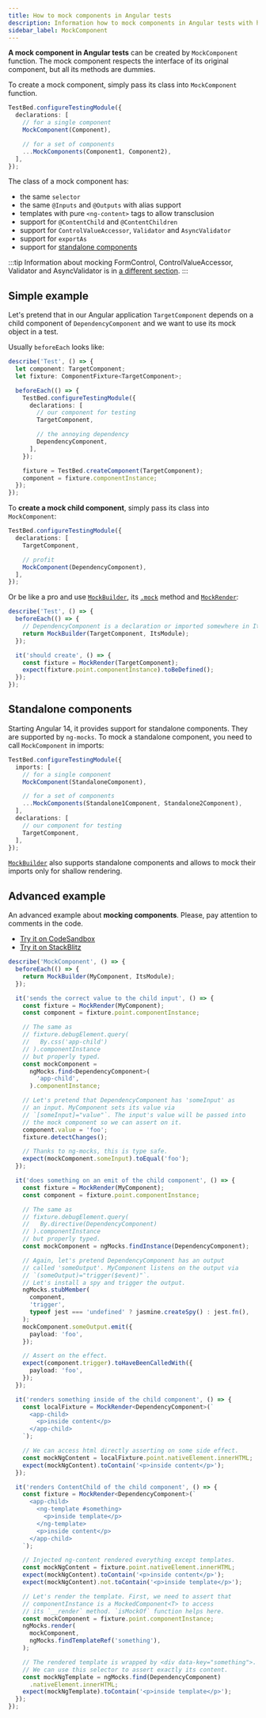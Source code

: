 ```yaml
---
title: How to mock components in Angular tests
description: Information how to mock components in Angular tests with help of ng-mocks
sidebar_label: MockComponent
---
```


**A mock component in Angular tests** can be created by `MockComponent` function.
The mock component respects the interface of its original component,
but all its methods are dummies.

To create a mock component, simply pass its class into `MockComponent` function.

```ts
TestBed.configureTestingModule({
  declarations: [
    // for a single component
    MockComponent(Component),

    // for a set of components
    ...MockComponents(Component1, Component2),
  ],
});
```

The class of a mock component has:

- the same `selector`
- the same `@Inputs` and `@Outputs` with alias support
- templates with pure `<ng-content>` tags to allow transclusion
- support for `@ContentChild` and `@ContentChildren`
- support for `ControlValueAccessor`, `Validator` and `AsyncValidator`
- support for `exportAs`
- support for [standalone components](#standalone-components)

:::tip
Information about mocking FormControl, ControlValueAccessor, Validator and AsyncValidator
is in [a different section](../extra/mock-form-controls.md).
:::

## Simple example

Let's pretend that in our Angular application `TargetComponent` depends on a child component of `DependencyComponent`
and we want to use its mock object in a test.

Usually `beforeEach` looks like:

```ts
describe('Test', () => {
  let component: TargetComponent;
  let fixture: ComponentFixture<TargetComponent>;

  beforeEach(() => {
    TestBed.configureTestingModule({
      declarations: [
        // our component for testing
        TargetComponent,

        // the annoying dependency
        DependencyComponent,
      ],
    });

    fixture = TestBed.createComponent(TargetComponent);
    component = fixture.componentInstance;
  });
});
```

To **create a mock child component**, simply pass its class into `MockComponent`:

```ts
TestBed.configureTestingModule({
  declarations: [
    TargetComponent,

    // profit
    MockComponent(DependencyComponent),
  ],
});
```

Or be like a pro and use [`MockBuilder`](MockBuilder.md), its [`.mock`](MockBuilder.md#mock) method
and [`MockRender`](MockRender.md):

```ts
describe('Test', () => {
  beforeEach(() => {
    // DependencyComponent is a declaration or imported somewhere in ItsModule.
    return MockBuilder(TargetComponent, ItsModule);
  });

  it('should create', () => {
    const fixture = MockRender(TargetComponent);
    expect(fixture.point.componentInstance).toBeDefined();
  });
});
```

## Standalone components

Starting Angular 14, it provides support for standalone components.
They are supported by `ng-mocks`. To mock a standalone component, you need to call `MockComponent` in imports:

```ts
TestBed.configureTestingModule({
  imports: [
    // for a single component
    MockComponent(StandaloneComponent),

    // for a set of components
    ...MockComponents(Standalone1Component, Standalone2Component),
  ],
  declarations: [
    // our component for testing
    TargetComponent,
  ],
});
```

[`MockBuilder`](./MockBuilder.md) also supports standalone components
and allows to mock their imports only for shallow rendering.

## Advanced example

An advanced example about **mocking components**.
Please, pay attention to comments in the code.

- [Try it on CodeSandbox](https://codesandbox.io/s/github/help-me-mom/ng-mocks-sandbox/tree/tests?file=/src/examples/MockComponent/test.spec.ts&initialpath=%3Fspec%3DMockComponent)
- [Try it on StackBlitz](https://stackblitz.com/github/help-me-mom/ng-mocks-sandbox/tree/tests?file=src/examples/MockComponent/test.spec.ts&initialpath=%3Fspec%3DMockComponent)

```ts title="https://github.com/help-me-mom/ng-mocks/blob/master/examples/MockComponent/test.spec.ts"
describe('MockComponent', () => {
  beforeEach(() => {
    return MockBuilder(MyComponent, ItsModule);
  });

  it('sends the correct value to the child input', () => {
    const fixture = MockRender(MyComponent);
    const component = fixture.point.componentInstance;

    // The same as
    // fixture.debugElement.query(
    //   By.css('app-child')
    // ).componentInstance
    // but properly typed.
    const mockComponent =
      ngMocks.find<DependencyComponent>(
        'app-child',
      ).componentInstance;

    // Let's pretend that DependencyComponent has 'someInput' as
    // an input. MyComponent sets its value via
    // `[someInput]="value"`. The input's value will be passed into
    // the mock component so we can assert on it.
    component.value = 'foo';
    fixture.detectChanges();

    // Thanks to ng-mocks, this is type safe.
    expect(mockComponent.someInput).toEqual('foo');
  });

  it('does something on an emit of the child component', () => {
    const fixture = MockRender(MyComponent);
    const component = fixture.point.componentInstance;

    // The same as
    // fixture.debugElement.query(
    //   By.directive(DependencyComponent)
    // ).componentInstance
    // but properly typed.
    const mockComponent = ngMocks.findInstance(DependencyComponent);

    // Again, let's pretend DependencyComponent has an output
    // called 'someOutput'. MyComponent listens on the output via
    // `(someOutput)="trigger($event)"`.
    // Let's install a spy and trigger the output.
    ngMocks.stubMember(
      component,
      'trigger',
      typeof jest === 'undefined' ? jasmine.createSpy() : jest.fn(),
    );
    mockComponent.someOutput.emit({
      payload: 'foo',
    });

    // Assert on the effect.
    expect(component.trigger).toHaveBeenCalledWith({
      payload: 'foo',
    });
  });

  it('renders something inside of the child component', () => {
    const localFixture = MockRender<DependencyComponent>(`
      <app-child>
        <p>inside content</p>
      </app-child>
    `);

    // We can access html directly asserting on some side effect.
    const mockNgContent = localFixture.point.nativeElement.innerHTML;
    expect(mockNgContent).toContain('<p>inside content</p>');
  });

  it('renders ContentChild of the child component', () => {
    const fixture = MockRender<DependencyComponent>(`
      <app-child>
        <ng-template #something>
          <p>inside template</p>
        </ng-template>
        <p>inside content</p>
      </app-child>
    `);

    // Injected ng-content rendered everything except templates.
    const mockNgContent = fixture.point.nativeElement.innerHTML;
    expect(mockNgContent).toContain('<p>inside content</p>');
    expect(mockNgContent).not.toContain('<p>inside template</p>');

    // Let's render the template. First, we need to assert that
    // componentInstance is a MockedComponent<T> to access
    // its `__render` method. `isMockOf` function helps here.
    const mockComponent = fixture.point.componentInstance;
    ngMocks.render(
      mockComponent,
      ngMocks.findTemplateRef('something'),
    );

    // The rendered template is wrapped by <div data-key="something">.
    // We can use this selector to assert exactly its content.
    const mockNgTemplate = ngMocks.find(DependencyComponent)
      .nativeElement.innerHTML;
    expect(mockNgTemplate).toContain('<p>inside template</p>');
  });
});
```
